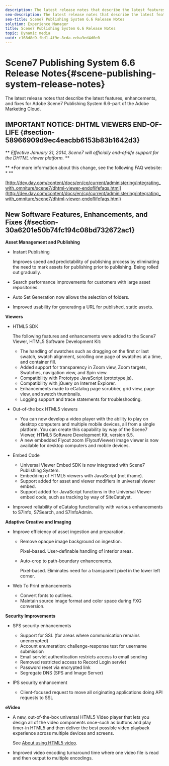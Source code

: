 ```yaml
---
description: The latest release notes that describe the latest features, enhancements, and fixes for Adobe Scene7 Publishing System 6.6–part of the Adobe Marketing Cloud.
seo-description: The latest release notes that describe the latest features, enhancements, and fixes for Adobe Scene7 Publishing System 6.6–part of the Adobe Marketing Cloud.
seo-title: Scene7 Publishing System 6.6 Release Notes
solution: Experience Manager
title: Scene7 Publishing System 6.6 Release Notes
topic: Dynamic media
uuid: c168d8d9-fbd1-4f9e-8cda-ecba3ed4d0e0
---
```


# Scene7 Publishing System 6.6 Release Notes{#scene-publishing-system-release-notes}

The latest release notes that describe the latest features, enhancements, and fixes for Adobe Scene7 Publishing System 6.6–part of the Adobe Marketing Cloud.

## IMPORTANT NOTICE: DHTML VIEWERS END-OF-LIFE {#section-58966909d9ec4eacbb6153b83b1642d3}

** *Effective January 31, 2014, Scene7 will officially end-of-life support for the DHTML viewer platform.* **

** *For more information about this change, see the following FAQ website: * **

[http://dev.day.com/content/docs/en/cq/current/administering/integrating_with_omniture/scene7/dhtml-viewer-endoflifefaqs.html](http://dev.day.com/content/docs/en/cq/current/administering/integrating_with_omniture/scene7/dhtml-viewer-endoflifefaqs.html)

## New Software Features, Enhancements, and Fixes {#section-30a6201e50b74fc194c08bd732672ac1}

**Asset Management and Publishing**

* Instant Publishing

  Improves speed and predictability of publishing process by eliminating the need to mark assets for publishing prior to publishing. Being rolled out gradually. 

* Search performance improvements for customers with large asset repositories. 
* Auto Set Generation now allows the selection of folders. 
* Improved usability for generating a URL for published, static assets.

**Viewers**

* HTML5 SDK

  The following features and enhancements were added to the Scene7 Viewer, HTML5 Software Development Kit:

    * The handling of swatches such as dragging on the first or last swatch, swatch alignment, scrolling one page of swatches at a time, and container fill. 
    * Added support for transparency in Zoom view, Zoom targets, Swatches, navigation view, and Spin view. 
    * Compatibility with Prototype JavaScript (prototype.js). 
    * Compatibility with jQuery on Internet Explorer. 
    * Enhancements made to eCatalog page scrubber, grid view, page view, and swatch thumbnails. 
    * Logging support and trace statements for troubleshooting.

* Out-of-the box HTML5 viewers

    * You can now develop a video player with the ability to play on desktop computers and multiple mobile devices, all from a single platform. You can create this capability by way of the Scene7 Viewer, HTML5 Software Development Kit, version 6.5. 
    * A new embedded Flyout zoom (FlyoutViewer) image viewer is now available for desktop computers and mobile devices.

* Embed Code

    * Universal Viewer Embed SDK is now integrated with Scene7 Publishing System. 
    * Embedding of HTML5 viewers with JavaScript (not iframe). 
    * Support added for asset and viewer modifiers in universal viewer embed. 
    * Support added for JavaScript functions in the Universal Viewer embed code, such as tracking by way of SiteCatalyst.

* Improved reliability of eCatalog functionality with various enhancements to S7Info, S7Search, and S7InfoAdmin.

**Adaptive Creative and Imaging**

* Improve efficiency of asset ingestion and preparation.

    * Remove opaque image background on ingestion.

      Pixel-based. User-definable handling of interior areas. 
    * Auto-crop to path-boundary enhancements.

      Pixel-based. Eliminates need for a transparent pixel in the lower left corner.

* Web To Print enhancements

    * Convert fonts to outlines. 
    * Maintain source image format and color space during FXG conversion.

**Security Improvements**

* SPS security enhancements

    * Support for SSL (for areas where communication remains unencrypted) 
    * Account enumeration: challenge-response test for username submission 
    * Email servlet authentication restricts access to email sending 
    * Removed restricted access to Record Login servlet 
    * Password reset via encrypted link 
    * Segregate DNS (SPS and Image Server)

* IPS security enhancement

    * Client-focused request to move all originating applications doing API requests to SSL

**eVideo**

* A new, out-of-the-box universal HTML5 Video player that lets you design all of the video components once-such as buttons and play timer-in HTML5 and then deliver the best possible video playback experience across multiple devices and screens.

  See [About using HTML5 video](http://help.adobe.com/en_US/scene7/using/WS98ca2e6790647c064dcc4e2c1399dadca0f-8000.html). 

* Improved video encoding turnaround time where one video file is read and then output to multiple encodings.

